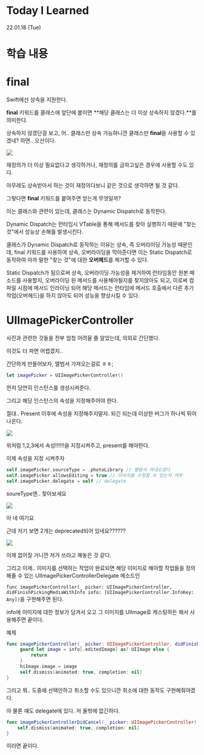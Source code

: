 # Today I Learned

22.01.18 (Tue)

# 학습 내용

# final

Swift에선 상속을 지원한다.

**final** 키워드를 클래스에 앞단에 붙이면 **해당 클래스는 더 이상 상속하지 않겠다.**를 의미한다.

상속하지 않겠단걸 보고, 어.. 클래스만 상속 가능하니깐 클래스만 **final**을 사용할 수 있겠네? 하면.. 오산이다.

![](https://images.velog.io/images/yim2627/post/5bfa2979-596e-4846-997f-2651675a6fbd/image.png)

재정의가 더 이상 필요없다고 생각하거나, 재정의를 금하고싶은 경우에 사용할 수도 있다.

아무래도 상속받아서 하는 것이 재정의다보니 같은 것으로 생각하면 될 것 같다.

그렇다면 **final** 키워드를 붙여주면 얻는게 무엇일까?

이는 클래스와 관련이 있는데, 클래스는 Dynamic Dispatch로 동작한다.

Dynamic Dispatch는 런타임시 VTable을 통해 메서드를 찾아 실행하기 때문에 "찾는 것"에서 성능상 손해를 발생시킨다.

클래스가 Dynamic Dispatch로 동작하는 이유는 상속, 즉 오버라이딩 가능성 때문인데, final 키워드를 사용하여 상속, 오버라이딩을 막아준다면 이는 Static Dispatch로 동작하여 아까 말한 "찾는 것"에 대한 **오버헤드**를 제거할 수 있다.

Static Dispatch가 됨으로써 상속, 오버라이딩 가능성을 제거하여 런타임동안 원본 메소드를 사용할지, 오버라이딩 된 메서드를 사용해야될지를 찾지않아도 되고,  이로써 컴파일 시점에 메서드 인라이닝 되어 해당 메서드는 런타임에 메서드 호출에서 다른 추가 작업(오버헤드)을 하지 않아도 되어 성능을 향상시킬 수 있다.


# UIImagePickerController

사진과 관련한 것들을 전부 엄청 어려울 줄 알았는데, 의외로 간단했다.

이것도 더 파면 어렵겠지.. 

간단하게 만들어보자, 엘범서 가져오는걸로 ㅎㅎ;

```swift
let imagePicker = UIImagePickerController()
```

먼저 당연히 인스턴스를 생성시켜준다.

그리고 해당 인스턴스의 속성을 지정해주어야 한다.

절대.. Present 이후에 속성을 지정해주지말자. 되긴 되는데 이상한 버그가 하나씩 튀어 나온다.

![](https://images.velog.io/images/yim2627/post/eb7c9ccd-f60f-4ffb-b9b3-1ce7c38e8e28/image.png)

위처럼 1,2,3에서 속성!!!!!!을 지정시켜주고, present를 해야한다.

이제 속성을 지정 시켜주자

```swift
self.imagePicker.sourceType = .photoLibrary // 앨범서 꺼내오겠다
self.imagePicker.allowsEditing = true // 이미지를 수정할 수 있는지 여부
self.imagePicker.delegate = self // delegate
```

soureType엔.. 찾아보세요

![](https://images.velog.io/images/yim2627/post/23ad6ad9-d895-4828-bdb9-47399ff70709/image.png)

아 네 여기요

근데 저기 보면 2개는 deprecated되어 있네요??????

![](https://images.velog.io/images/yim2627/post/8e487ca5-e245-45ce-ac6b-e908417349b8/image.png)

이제 없어질 거니깐 저거 쓰라고 해놓은 것 같다.

그리고 이제.. 이미지를 선택하는 작업이 완료되면 해당 이미지로 해야할 작업들을 정의해줄 수 있는 UIImagePickerControllerDelegate 메소드인 

`func imagePickerController(_ picker: UIImagePickerController, didFinishPickingMediaWithInfo info: [UIImagePickerController.InfoKey: Any])`을 구현해주면 된다.

info에 이미지에 대한 정보가 담겨서 오고 그 이미지를 UIImage로 캐스팅하든 해서 사용해주면 끝이다.

예제

```swift
func imagePickerController(_ picker: UIImagePickerController, didFinishPickingMediaWithInfo info: [UIImagePickerController.InfoKey: Any]) {
     guard let image = info[.editedImage] as? UIImage else {
         return
     }
     hiImage.image = image 
     self.dismiss(animated: true, completion: nil)
}
```

그리고 뭐.. 도중에 선택안하고 취소할 수도 있으니깐 취소에 대한 동작도 구현해줘야겠다.

아 물론 얘도 delegate에 있다. 저 둘밖에 없긴하다.

```swift
func imagePickerControllerDidCancel(_ picker: UIImagePickerController) {
    self.dismiss(animated: true, completion: nil)
}
```

이러면 끝이다.